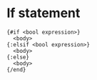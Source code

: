 # If statement

```
{#if <bool expression>}
  <body>
{:elsif <bool expression>}
  <body>
{:else}
  <body>
{/end}
```
